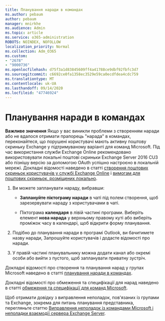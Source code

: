 ```yaml
---
title: Планування наради в командах
ms.author: pebaum
author: pebaum
manager: mnirkhe
ms.audience: Admin
ms.topic: article
ms.service: o365-administration
ROBOTS: NOINDEX, NOFOLLOW
localization_priority: Normal
ms.collection: Adm_O365
ms.custom:
- "2678"
- "9000736"
ms.openlocfilehash: d75f3a1d83845609ff4a41788ce9dbf92fbfc3d7
ms.sourcegitcommit: c6692ce0fa1358ec3529e59ca0ecdfdea4cdc759
ms.translationtype: MT
ms.contentlocale: uk-UA
ms.lasthandoff: 09/14/2020
ms.locfileid: "47746924"
---
```

# <a name="schedule-a-meeting-in-teams"></a>Планування наради в командах

**Важливе значення** Якщо у вас виникли проблеми з створенням наради або не вдалося отримати прапорець "нарада" в командах, переконайтеся, що порушені користувачі мають активну поштову скриньку Exchange у підтримуваному варіанті для команд Microsoft. Під час використання служби Exchange Online рекомендовано використовувати локальні поштові скриньки Exchange Server 2016 CU3 або пізнішу версію за допомогою OAuth успішно настроєно в локальній мережі. Докладні відомості наведено в статті [створення поштових скриньок користувачів у службі Exchange Online](https://docs.microsoft.com/exchange/recipients-in-exchange-online/create-user-mailboxes) і [вимогам для поштових скриньок, розміщених локально](https://docs.microsoft.com/microsoftteams/exchange-teams-interact#requirements-for-mailboxes-hosted-on-premises). 

1. Ви можете запланувати нараду, вибравши:

    - **Заплануйте піктограму наради** в чаті під полем створення, щоб зарезервувати нараду з користувачами в чаті.

    - Піктограма **календаря** в лівій частині програми. Виберіть елемент **нова нарада** у верхньому правому куті або виберіть проміжок часу в календарі, щоб відкрити форму планування.

2. Подібно до планування наради в програмі Outlook, ви бачитимете назву наради, Запрошуйте користувачів і додасте відомості про наради.

3. У правій частині планувальнику можна додати канал або окремі особи або вийти з пустого, щоб запланувати приватну зустріч.

Докладні відомості про створення та планування нарад у групах Microsoft наведено в статті [планування наради в командах](https://support.office.com/article/Schedule-a-meeting-in-Teams-943507a9-8583-4c58-b5d2-8ec8265e04e5).

Докладні відомості про обмеження та специфікації для нарад наведено в статті [обмеження та специфікації для команд Microsoft](https://docs.microsoft.com/microsoftteams/limits-specifications-teams#meetings-and-calls).

Щоб отримати довідку з виправлення неполадок, пов'язаних із групами та Exchange, зокрема для питань планування представника, перегляньте статтю [Виправлення неполадок із командами Microsoft і неполадки взаємодії сервера Exchange Server](https://docs.microsoft.com/microsoftteams/troubleshoot/known-issues/teams-exchange-interaction-issue).